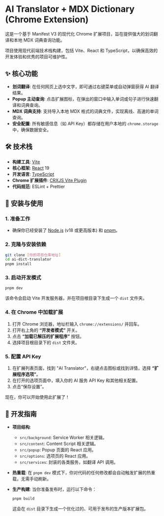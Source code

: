 # AI Translator + MDX Dictionary (Chrome Extension)

这是一个基于 Manifest V3 的现代化 Chrome 扩展项目，旨在提供强大的划词翻译和本地 MDX 词典查询功能。

项目使用现代前端技术栈构建，包括 Vite、React 和 TypeScript，以确保高效的开发体验和优秀的项目可维护性。

## ✨ 核心功能

- **划词翻译**: 在任何网页上选中文字，即可通过右键菜单或自动弹窗获得 AI 翻译结果。
- **Popup 主动查询**: 点击扩展图标，在弹出的窗口中输入单词或句子进行快速翻译和词典查询。
- **MDX 词典支持**: 支持导入本地 MDX 格式的词典文件，实现离线、高速的单词查询。
- **安全配置**: 所有敏感信息（如 API Key）都存储在用户本地的 `chrome.storage` 中，确保数据安全。

## 🛠️ 技术栈

- **构建工具**: [Vite](https://vitejs.dev/)
- **核心框架**: [React](https://react.dev/) 19
- **开发语言**: [TypeScript](https://www.typescriptlang.org/)
- **Chrome 扩展插件**: [CRXJS Vite Plugin](https://crxjs.dev/vite-plugin)
- **代码规范**: ESLint + Prettier

## 🚀 安装与使用

### 1. 准备工作

- 确保你已经安装了 [Node.js](https://nodejs.org/) (v18 或更高版本) 和 [pnpm](https://pnpm.io/)。

### 2. 克隆与安装依赖

```bash
git clone [你的项目仓库地址]
cd ai-dict-translator
pnpm install
```

### 3. 启动开发模式

```bash
pnpm dev
```

该命令会启动 Vite 开发服务器，并在项目根目录下生成一个 `dist` 文件夹。

### 4. 在 Chrome 中加载扩展

1. 打开 Chrome 浏览器，地址栏输入 `chrome://extensions/` 并回车。
2. 打开右上角的 **“开发者模式”** 开关。
3. 点击 **“加载已解压的扩展程序”** 按钮。
4. 选择项目根目录下的 `dist` 文件夹。

### 5. 配置 API Key

1. 在扩展列表页面，找到 "AI Translator"，右键点击图标或找到详情，选择 **“扩展程序选项”**。
2. 在打开的选项页面中，填入你的 AI 服务 API Key 和其他相关配置。
3. 点击“保存设置”。

现在，你可以开始使用此扩展了！

## 🔧 开发指南

- **项目结构**:
  - `src/background`: Service Worker 相关逻辑。
  - `src/content`: Content Script 相关逻辑。
  - `src/popup`: Popup 页面的 React 应用。
  - `src/options`: 选项页的 React 应用。
  - `src/services`: 封装的各类服务，如翻译 API 调用。
- **热重载**: 在 `pnpm dev` 模式下，你对代码的任何修改都会自动触发扩展的热重载，无需手动刷新。
- **生产构建**: 当你准备发布时，运行以下命令：

  ```bash
  pnpm build
  ```

  这会在 `dist` 目录下生成一个优化过的、可用于发布的生产版本扩展包。
